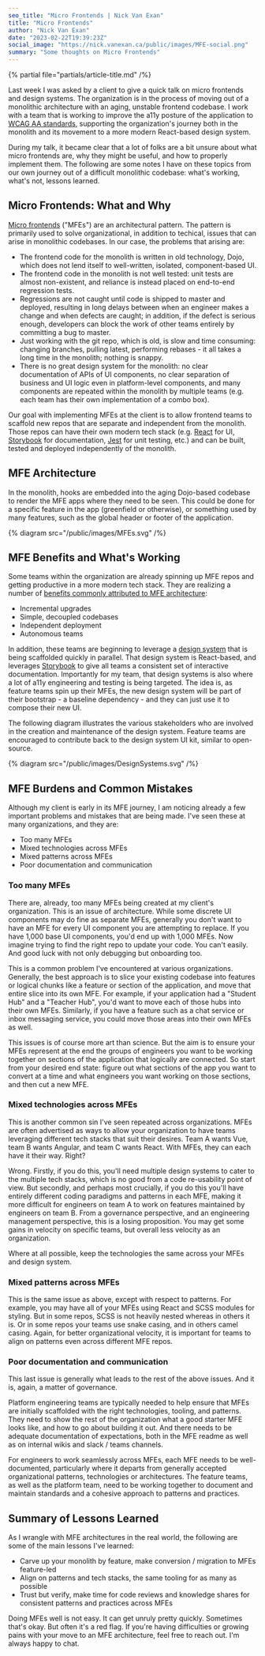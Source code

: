 ```yaml
---
seo_title: "Micro Frontends | Nick Van Exan"
title: "Micro Frontends"
author: "Nick Van Exan"
date: "2023-02-22T19:39:23Z"
social_image: "https://nick.vanexan.ca/public/images/MFE-social.png"
summary: "Some thoughts on Micro Frontends"
---
```


{% partial file="partials/article-title.md" /%}

Last week I was asked by a client to give a quick talk on micro frontends and design systems. The organization is in the process of moving out of a monolithic architecture with an aging, unstable frontend codebase. I work with a team that is working to improve the a11y posture of the application to [WCAG AA standards](https://www.w3.org/WAI/WCAG2AA-Conformance), supporting the organization's journey both in the monolith and its movement to a more modern React-based design system.

During my talk, it became clear that a lot of folks are a bit unsure about what micro frontends are, why they might be useful, and how to properly implement them. The following are some notes I have on these topics from our own journey out of a difficult monolithic codebase: what's working, what's not, lessons learned.

## Micro Frontends: What and Why

[Micro frontends](https://micro-frontends.org/) ("MFEs") are an architectural pattern. The pattern is primarily used to solve organizational, in addition to techical, issues that can arise in monolithic codebases. In our case, the problems that arising are:

- The frontend code for the monolith is written in old technology, Dojo, which does not lend itself to well-written, isolated, component-based UI.
- The frontend code in the monolith is not well tested: unit tests are almost non-existent, and reliance is instead placed on end-to-end regression tests.
- Regressions are not caught until code is shipped to master and deployed, resulting in long delays between when an engineer makes a change and when defects are caught; in addition, if the defect is serious enough, developers can block the work of other teams entirely by committing a bug to master.
- Just working with the git repo, which is old, is slow and time consuming: changing branches, pulling latest, performing rebases - it all takes a long time in the monolith; nothing is snappy.
- There is no great design system for the monolith: no clear documentation of APIs of UI components, no clear separation of business and UI logic even in platform-level components, and many components are repeated within the monolith by multiple teams (e.g. each team has their own implementation of a combo box).

Our goal with implementing MFEs at the client is to allow frontend teams to scaffold new repos that are separate and independent from the monolith. Those repos can have their own modern tech stack (e.g. [React](https://reactjs.org/) for UI, [Storybook](https://storybook.js.org/) for documentation, [Jest](https://jestjs.io/) for unit testing, etc.) and can be built, tested and deployed independently of the monolith.

## MFE Architecture

In the monolith, hooks are embedded into the aging Dojo-based codebase to render the MFE apps where they need to be seen. This could be done for a specific feature in the app (greenfield or otherwise), or something used by many features, such as the global header or footer of the application.

{% diagram src="/public/images/MFEs.svg" /%}

## MFE Benefits and What's Working

Some teams within the organization are already spinning up MFE repos and getting productive in a more modern tech stack. They are realizing a number of [benefits commonly attributed to MFE architecture](https://martinfowler.com/articles/micro-frontends.html#Benefits):

- Incremental upgrades
- Simple, decoupled codebases
- Independent deployment
- Autonomous teams

In addition, these teams are beginning to leverage a [design system](https://www.invisionapp.com/inside-design/guide-to-design-systems/) that is being scaffolded quickly in parallel. That design system is React-based, and leverages [Storybook](https://storybook.js.org/) to give all teams a consistent set of interactive documentation. Importantly for my team, that design systems is also where a lot of a11y engineering and testing is being targeted. The idea is, as feature teams spin up their MFEs, the new design system will be part of their bootstrap - a baseline dependency - and they can just use it to compose their new UI.

The following diagram illustrates the various stakeholders who are involved in the creation and maintenance of the design system. Feature teams are encouraged to contribute back to the design system UI kit, similar to open-source.

{% diagram src="/public/images/DesignSystems.svg" /%}

## MFE Burdens and Common Mistakes

Although my client is early in its MFE journey, I am noticing already a few important problems and mistakes that are being made. I've seen these at many organizations, and they are:

- Too many MFEs
- Mixed technologies across MFEs
- Mixed patterns across MFEs
- Poor documentation and communication

### Too many MFEs

There are, already, too many MFEs being created at my client's organization. This is an issue of architecture. While some discrete UI components may do fine as separate MFEs, generally you don't want to have an MFE for every UI component you are attempting to replace. If you have 1,000 base UI components, you'd end up with 1,000 MFEs. Now imagine trying to find the right repo to update your code. You can't easily. And good luck with not only debugging but onboarding too.

This is a common problem I've encountered at various organizations. Generally, the best approach is to slice your existing codebase into features or logical chunks like a feature or section of the application, and move that entire slice into its own MFE. For example, if your application had a "Student Hub" and a "Teacher Hub", you'd want to move each of those hubs into their own MFEs. Similarly, if you have a feature such as a chat service or inbox messaging service, you could move those areas into their own MFEs as well.

This issues is of course more art than science. But the aim is to ensure your MFEs represent at the end the groups of engineers you want to be working together on sections of the application that logically are connected. So start from your desired end state: figure out what sections of the app you want to convert at a time and what engineers you want working on those sections, and then cut a new MFE.

### Mixed technologies across MFEs

This is another common sin I've seen repeated across organizations. MFEs are often advertised as ways to allow your organization to have teams leveraging different tech stacks that suit their desires. Team A wants Vue, team B wants Angular, and team C wants React. With MFEs, they can each have it their way. Right?

Wrong. Firstly, if you do this, you'll need multiple design systems to cater to the multiple tech stacks, which is no good from a code re-usability point of view. But secondly, and perhaps most crucially, if you do this you'll have entirely different coding paradigms and patterns in each MFE, making it more difficult for engineers on team A to work on features maintained by engineers on team B. From a governance perspective, and an engineering management perspective, this is a losing proposition. You may get some gains in velocity on specific teams, but overall less velocity as an organization.

Where at all possible, keep the technologies the same across your MFEs and design system.

### Mixed patterns across MFEs

This is the same issue as above, except with respect to patterns. For example, you may have all of your MFEs using React and SCSS modules for styling. But in some repos, SCSS is not heavily nested whereas in others it is. Or in some repos your teams use snake casing, and in others camel casing. Again, for better organizational velocity, it is important for teams to align on patterns even across different MFE repos.

### Poor documentation and communication

This last issue is generally what leads to the rest of the above issues. And it is, again, a matter of governance.

Platform engineering teams are typically needed to help ensure that MFEs are initially scaffolded with the right technologies, tooling, and patterns. They need to show the rest of the organization what a good starter MFE looks like, and how to go about building it out. And there needs to be adequate documentation of expectations, both in the MFE readme as well as on internal wikis and slack / teams channels.

For engineers to work seamlessly across MFEs, each MFE needs to be well-documented, particularly where it departs from generally accepted organizational patterns, technologies or architectures. The feature teams, as well as the platform team, need to be working together to document and maintain standards and a cohesive approach to patterns and practices.

## Summary of Lessons Learned

As I wrangle with MFE architectures in the real world, the following are some of the main lessons I've learned:

- Carve up your monolith by feature, make conversion / migration to MFEs feature-led
- Align on patterns and tech stacks, the same tooling for as many as possible
- Trust but verify, make time for code reviews and knowledge shares for consistent patterns and practices across MFEs

Doing MFEs well is not easy. It can get unruly pretty quickly. Sometimes that's okay. But often it's a red flag. If you're having difficulties or growing pains with your move to an MFE architecture, feel free to reach out. I'm always happy to chat.

